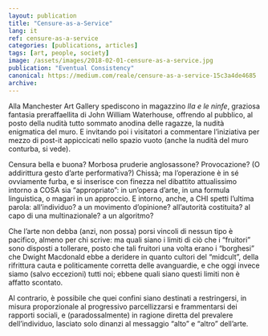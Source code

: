 ```yaml
---
layout: publication
title: "Censure-as-a-Service"
lang: it
ref: censure-as-a-service
categories: [publications, articles]
tags: [art, people, society]
image: /assets/images/2018-02-01-censure-as-a-service.jpg
publication: "Eventual Consistency"
canonical: https://medium.com/reale/censure-as-a-service-15c3a4de4685
archive:
---
```


Alla Manchester Art Gallery spediscono in magazzino *Ila e le ninfe*, graziosa fantasia preraffaellita di John William Waterhouse, offrendo al pubblico, al posto della nudità tutto sommato anodina delle ragazze, la nudità enigmatica del muro. E invitando poi i visitatori a commentare l’iniziativa per mezzo di post-it appiccicati nello spazio vuoto (anche la nudità del muro conturba, si vede).

Censura bella e buona? Morbosa pruderie anglosassone? Provocazione? (O addirittura gesto d’arte performativa?) Chissà; ma l’operazione è in sé ovviamente furba, e si inserisce con finezza nel dibattito attualissimo intorno a COSA sia “appropriato”: in un’opera d’arte, in una formula linguistica, o magari in un approccio. E intorno, anche, a CHI spetti l’ultima parola: all’individuo? a un movimento d’opinione? all’autorità costituita? al capo di una multinazionale? a un algoritmo?

Che l’arte non debba (anzi, non possa) porsi vincoli di nessun tipo è pacifico, almeno per chi scrive: ma quali siano i limiti di ciò che i “fruitori” sono disposti a tollerare, posto che tali fruitori una volta erano i “borghesi” che Dwight Macdonald ebbe a deridere in quanto cultori del “midcult”, della rifrittura cauta e politicamente corretta delle avanguardie, e che oggi invece siamo (salvo eccezioni) tutti noi; ebbene quali siano questi limiti non è affatto scontato.

Al contrario, è possibile che quei confini siano destinati a restringersi, in misura proporzionale al progressivo parcellizzarsi e frammentarsi dei rapporti sociali, e (paradossalmente) in ragione diretta del prevalere dell’individuo, lasciato solo dinanzi al messaggio “alto” e “altro” dell’arte.
